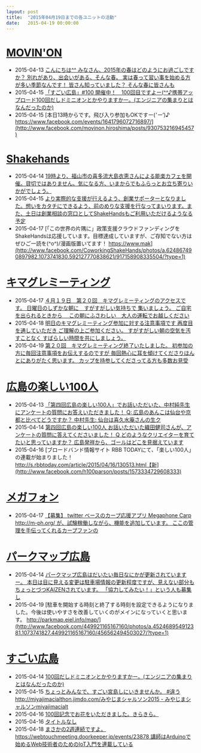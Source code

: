 ```yaml
---
layout: post
title:  "2015年04月19日までの各ユニットの活動"
date:   2015-04-19 00:00:00
---
```




# [MOVIN'ON](http://coworking-hiroshima.com/)

* 2015-04-13 [こんにちは^^ みなさん、2015年の春はどのようにお過ごしですか？ 別れがあり、出会いがある、そんな春。  実は春って習い事を始める方が多い季節なんです！ 皆さん知っていました？  そんな春に皆さんも](http://www.facebook.com/movinon.hiroshima/photos/a.723999867620794.1073741829.723399384347509/929381113749334/?type=1)
* 2015-04-15 [「すごい広島」#100 開催中！　100回目ですよー(^^♪携帯アップロード100回だしドミニオンとかやりますかー。(エンジニアの集まりとはなんだったのか)](http://www.facebook.com/movinon.hiroshima/posts/930576493629796)
* 2015-04-15 [本日13時からです。飛び入り参加もOKですー(*'ー'*)♪  https://www.facebook.com/events/1641796072716897/](http://www.facebook.com/movinon.hiroshima/posts/930753216945457)


# [Shakehands](http://www.shakehands.jp/)

* 2015-04-14 [19時より、福山市の喜多流大島衣恵さんによる能楽カフェを開催。貸切ではありません。気になる方、いまからでもふらっとお立ち寄りいかがでしょう。](http://www.facebook.com/CoworkingShakeHands/posts/915471371837591)
* 2015-04-15 [より実際的な支援が行えるよう、創業サポーターとなりました。想いをカタチにできるよう、前のめりな支援を行なってまいります。また、土日は創業相談の窓口としてShakeHandsもご利用いただけるようなる予定](http://www.facebook.com/CoworkingShakeHands/posts/916034078447987)
* 2015-04-17 [「この世界の片隅に」政策支援クラウドファンディングをShakeHandsは応援しています。目標達成していますが、ご存知でない方はぜひご一読を(^o^)/漫画版置いてます！ https://www.mak](http://www.facebook.com/CoworkingShakeHands/photos/a.624867490897982.1073741830.592127770838621/917158908335504/?type=1)






# [キマグレミーティング](https://www.facebook.com/kimaguremeeting)

* 2015-04-17 [４月１９日　第２０回　キマグレミーティングのアクセスです。  日曜日のしずかな朝に　すがすがしい気持ちで  集いましょう。  ご自宅を出られるときから　  この朝にふさわしい　大人の運転でお越しください](http://www.facebook.com/kimaguremeeting/photos/a.518994288177142.1073741829.501348703275034/809862995756935/?type=1)
* 2015-04-18 [明日のキマグレミーティング参加に対する注意事項です  再度目を通していただき  ご理解の上ご参加ください。  すがすがしい朝の空気を汚すことなく  すばらしい時間を共にしましょう。](http://www.facebook.com/kimaguremeeting/photos/a.518994288177142.1073741829.501348703275034/810307412379160/?type=1)
* 2015-04-19 [第２０回　キマグレミーティング終了いたしました。  初参加の方に毎回注意事項をお伝えするのですが  毎回熱心に耳を傾けてくださりほんとにありがたく思います。  カップを持参してくださってる方も多数お見受](http://www.facebook.com/kimaguremeeting/photos/a.518994288177142.1073741829.501348703275034/810708319005736/?type=1)




# [広島の楽しい100人](https://www.facebook.com/h100parson)

* 2015-04-13 [「第四回広島の楽しい100人」でお話いただいた、中村純先生にアンケートの質問にお答えいただきました！  Q:  広島のあんこは仙台や京都と比べてどうですか？  中村先生:    仙台は喜久水庵さんの生ク](http://www.facebook.com/h100parson/photos/a.1528334447441695.1073741833.1427131820895292/1572074293067710/?type=1)
* 2015-04-14 [第四回広島の楽しい100人 お話いただいた織田健司さんが、アンケートの質問に答えてくださいました！  Q  どのようなクリエイターを育てたいと思っていますか？ 広島発祥から、ゴールはどこを見据えています](http://www.facebook.com/h100parson/photos/a.1528334447441695.1073741833.1427131820895292/1572457306362742/?type=1)
* 2015-04-16 [ブロードバンド情報サイト RBB TODAYにて、「楽しい100人」の連載が始まりました！  http://s.rbbtoday.com/article/2015/04/16/130513.html【新](http://www.facebook.com/h100parson/posts/1573334729608333)






# [メガフォン](https://github.com/tsuchim/megaphone)

* 2015-04-17 [【募集】 twitter ベースのカープ応援アプリ Megaphone Carp http://m-ph.org/ が、試験稼働しながら、機能を追加しています。 ここの管理を手伝ってくれるカープファンの](http://www.facebook.com/mega0phone/posts/766329803485689)




# [パークマップ広島](http://parkmap.eiel.info)

* 2015-04-14 [パークマップ広島はだいたい毎日なにかが更新されていますー。  本日は目に見える変更は駐車場情報の更新程度ですが、見えない部分もちょっとづつKAIZENされています。 「協力してみたい！」という人も募集し](http://www.facebook.com/permalink.php?story_fbid=454402461385697&id=449921165167160)
* 2015-04-19 [駐車を開始する時刻と終了する時刻を設定できるようになりました。今後は使いやすさを改善していくのがメインになっていくと思います。  http://parkmap.eiel.info/map/](http://www.facebook.com/449921165167160/photos/a.452468954912381.1073741827.449921165167160/456562494503027/?type=1)


# [すごい広島](http://great-h.github.io/)

* 2015-04-14 [100回だしドミニオンとかやりますかー。(エンジニアの集まりとはなんだったのか)](http://www.facebook.com/great.hiroshima/photos/a.396515067157811.1073741827.393886870753964/550308428445140/?type=1)
* 2015-04-15 [ちょっとみんなで、すごい宮島しにいきませんか。 #違う  http://miyajimacialthon.jimdo.com/みやじまシャルソン2015 - みやじまシャルソンmiyajimacialt](http://www.facebook.com/great.hiroshima/posts/550735435069106)
* 2015-04-16 [100回記念でお花をいただきました。きらきら。](http://www.facebook.com/great.hiroshima/photos/a.396973987111919.1073741828.393886870753964/551683878307595/?type=1)
* 2015-04-16 [タイトルなし](http://www.facebook.com/events/366273866914880/permalink/366273870248213/)
* 2015-04-18 [まさかの2週連続ですよ。 https://webtouchmeeting.doorkeeper.jp/events/23878  講師はArduinoで始めるWeb技術者のためのIoT入門を連載している](http://www.facebook.com/great.hiroshima/posts/552434108232572)
